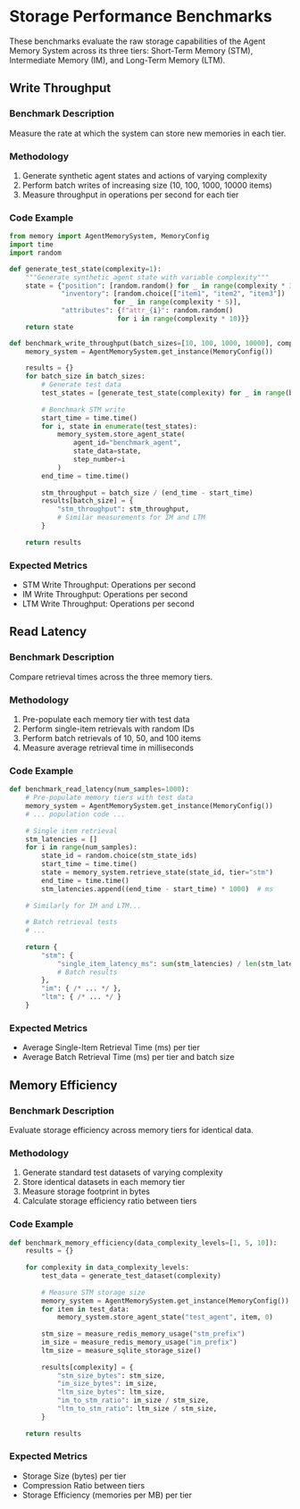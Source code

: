 # Storage Performance Benchmarks

These benchmarks evaluate the raw storage capabilities of the Agent Memory System across its three tiers: Short-Term Memory (STM), Intermediate Memory (IM), and Long-Term Memory (LTM).

## Write Throughput

### Benchmark Description
Measure the rate at which the system can store new memories in each tier.

### Methodology
1. Generate synthetic agent states and actions of varying complexity
2. Perform batch writes of increasing size (10, 100, 1000, 10000 items)
3. Measure throughput in operations per second for each tier

### Code Example
```python
from memory import AgentMemorySystem, MemoryConfig
import time
import random

def generate_test_state(complexity=1):
    """Generate synthetic agent state with variable complexity"""
    state = {"position": [random.random() for _ in range(complexity * 3)],
             "inventory": [random.choice(["item1", "item2", "item3"]) 
                          for _ in range(complexity * 5)],
             "attributes": {f"attr_{i}": random.random() 
                           for i in range(complexity * 10)}}
    return state

def benchmark_write_throughput(batch_sizes=[10, 100, 1000, 10000], complexity=1):
    memory_system = AgentMemorySystem.get_instance(MemoryConfig())
    
    results = {}
    for batch_size in batch_sizes:
        # Generate test data
        test_states = [generate_test_state(complexity) for _ in range(batch_size)]
        
        # Benchmark STM write
        start_time = time.time()
        for i, state in enumerate(test_states):
            memory_system.store_agent_state(
                agent_id="benchmark_agent",
                state_data=state,
                step_number=i
            )
        end_time = time.time()
        
        stm_throughput = batch_size / (end_time - start_time)
        results[batch_size] = {
            "stm_throughput": stm_throughput,
            # Similar measurements for IM and LTM
        }
    
    return results
```

### Expected Metrics
- STM Write Throughput: Operations per second
- IM Write Throughput: Operations per second
- LTM Write Throughput: Operations per second

## Read Latency

### Benchmark Description
Compare retrieval times across the three memory tiers.

### Methodology
1. Pre-populate each memory tier with test data
2. Perform single-item retrievals with random IDs
3. Perform batch retrievals of 10, 50, and 100 items
4. Measure average retrieval time in milliseconds

### Code Example
```python
def benchmark_read_latency(num_samples=1000):
    # Pre-populate memory tiers with test data
    memory_system = AgentMemorySystem.get_instance(MemoryConfig())
    # ... population code ...
    
    # Single item retrieval
    stm_latencies = []
    for i in range(num_samples):
        state_id = random.choice(stm_state_ids)
        start_time = time.time()
        state = memory_system.retrieve_state(state_id, tier="stm")
        end_time = time.time()
        stm_latencies.append((end_time - start_time) * 1000)  # ms
    
    # Similarly for IM and LTM...
    
    # Batch retrieval tests
    # ...
    
    return {
        "stm": {
            "single_item_latency_ms": sum(stm_latencies) / len(stm_latencies),
            # Batch results
        },
        "im": { /* ... */ },
        "ltm": { /* ... */ }
    }
```

### Expected Metrics
- Average Single-Item Retrieval Time (ms) per tier
- Average Batch Retrieval Time (ms) per tier and batch size

## Memory Efficiency

### Benchmark Description
Evaluate storage efficiency across memory tiers for identical data.

### Methodology
1. Generate standard test datasets of varying complexity
2. Store identical datasets in each memory tier
3. Measure storage footprint in bytes
4. Calculate storage efficiency ratio between tiers

### Code Example
```python
def benchmark_memory_efficiency(data_complexity_levels=[1, 5, 10]):
    results = {}
    
    for complexity in data_complexity_levels:
        test_data = generate_test_dataset(complexity)
        
        # Measure STM storage size
        memory_system = AgentMemorySystem.get_instance(MemoryConfig())
        for item in test_data:
            memory_system.store_agent_state("test_agent", item, 0)
        
        stm_size = measure_redis_memory_usage("stm_prefix")
        im_size = measure_redis_memory_usage("im_prefix")
        ltm_size = measure_sqlite_storage_size()
        
        results[complexity] = {
            "stm_size_bytes": stm_size,
            "im_size_bytes": im_size,
            "ltm_size_bytes": ltm_size,
            "im_to_stm_ratio": im_size / stm_size,
            "ltm_to_stm_ratio": ltm_size / stm_size,
        }
    
    return results
```

### Expected Metrics
- Storage Size (bytes) per tier
- Compression Ratio between tiers
- Storage Efficiency (memories per MB) per tier 